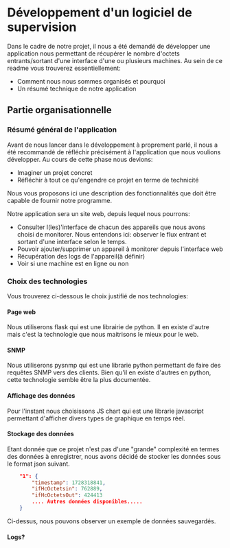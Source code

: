 # Développement d'un logiciel de supervision

Dans le cadre de notre projet, il nous a été demandé de développer une application nous permettant de récupérer le nombre d'octets entrants/sortant d'une interface d'une ou plusieurs machines.
Au sein de ce readme vous trouverez essentiellement:
* Comment nous nous sommes organisés et pourquoi
* Un résumé technique de notre application

## Partie organisationnelle

### Résumé général de l'application
Avant de nous lancer dans le développement à proprement parlé, il nous a été recommandé de réfléchir précisément à l'application que nous voulions développer. Au cours de cette phase nous devions: 
* Imaginer un projet concret
* Réfléchir à tout ce qu'engendre ce projet en terme de technicité

Nous vous proposons ici une description des fonctionnalités que doit être capable de fournir notre programme.

Notre application sera un site web, depuis lequel nous pourrons:
* Consulter l(les)'interface de chacun des appareils que nous avons choisi de monitorer. Nous entendons ici: observer le flux entrant et sortant d'une interface selon le temps.
* Pouvoir ajouter/supprimer un appareil à monitorer depuis l'interface web
* Récupération des logs de l'appareil(à définir)
* Voir si une machine est en ligne ou non


### Choix des technologies

Vous trouverez ci-dessous le choix justifié de nos technologies:

#### Page web
Nous utiliserons flask qui est une librairie de python. Il en existe d'autre mais c'est la technologie que nous maitrisons le mieux pour le web.

#### SNMP
Nous utiliserons pysnmp qui est une librarie python permettant de faire des requêtes SNMP vers des clients. Bien qu'il en existe d'autres en python, cette technologie semble être la plus documentée.

#### Affichage des données
Pour l'instant nous choisissons JS chart qui est une librarie javascript permettant d'afficher divers types de graphique en temps réel.

#### Stockage des données
Etant donnée que ce projet n'est pas d'une "grande" complexité en termes des données à enregistrer, nous avons décidé de stocker les données sous le format json suivant.

```json
    "1": {
        "timestamp": 1728318841,
        "ifHcOctetsin": 762889,
        "ifHcOctetsOut": 424413
        .... Autres données disponibles.....
    }
```
Ci-dessus, nous pouvons observer un exemple de données sauvegardés. 

#### Logs?







